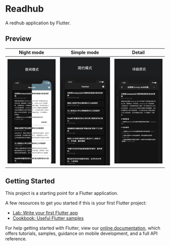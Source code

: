 # Readhub

A redhub application by Flutter.

## Preview
|Night mode|Simple mode|Detail|
|--|--|--|
|![](design/appstore/iPhone_XS_Max_0.png)|![](design/appstore/iPhone_XS_Max_1.png)|![](design/appstore/iPhone_XS_Max_2.png)|



## Getting Started

This project is a starting point for a Flutter application.

A few resources to get you started if this is your first Flutter project:

- [Lab: Write your first Flutter app](https://flutter.io/docs/get-started/codelab)
- [Cookbook: Useful Flutter samples](https://flutter.io/docs/cookbook)

For help getting started with Flutter, view our 
[online documentation](https://flutter.io/docs), which offers tutorials, 
samples, guidance on mobile development, and a full API reference.
